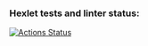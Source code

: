 ### Hexlet tests and linter status:
[![Actions Status](https://github.com/JuliaSh90/data-analytics-project-96/actions/workflows/hexlet-check.yml/badge.svg)](https://github.com/JuliaSh90/data-analytics-project-96/actions)